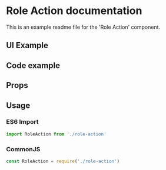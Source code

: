 # Role Action documentation

This is an example readme file for the 'Role Action' component.

## UI Example

<!-- STORY -->

## Code example

<!-- SOURCE -->

## Props

<!-- PROPS -->

## Usage

### ES6 Import
```js
import RoleAction from './role-action'
```

### CommonJS

```js
const RoleAction = require('./role-action')

